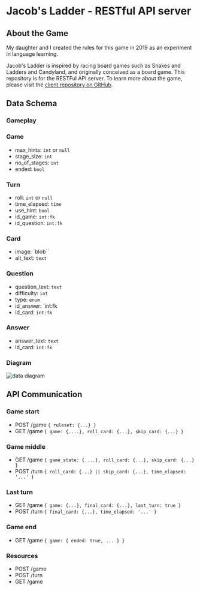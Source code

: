 # Jacob's Ladder - RESTful API server

## About the Game
My daughter and I created the rules for this game in 2019 as an experiment in language learning.

Jacob's Ladder is inspired by racing board games such as Snakes and Ladders and
Candyland, and originally conceived as a board game. This repository is for the
RESTFul API server. To learn more about the game, please visit the 
[client repository on GitHub](https://github.com/mashinke/jacobs-ladder-client).


## Data Schema

### Gameplay

### Game
- max_hints: `int` or `null`
- stage_size: `int`
- no_of_stages: `int`
- ended: `bool`

### Turn
- roll: `int` or `null`
- time_elapsed: `time`
- use_hint: `bool`
- id_game: `int:fk`
- id_question: `int:fk`

### Card
- image: `blob``
- alt_text: `text`

### Question
- question_text: `text`
- difficulty: `int`
- type: `enum`
- id_answer: `int:fk
- id_card: `int:fk`

### Answer
- answer_text: `text`
- id_card: `int:fk`

### Diagram
![data diagram](data-diagram.png)

## API Communication

### Game start
- POST /game `{ ruleset: {...} }`
- GET /game `{ game: {....}, roll_card: {...}, skip_card: {...} }`

### Game middle
- GET /game `{ game_state: {....}, roll_card: {...}, skip_card: {...} }`
- POST /turn `{ roll_card: {...} || skip_card: {...}, time_elapsed: '...' }`

### Last turn
- GET /game `{ game: {...}, final_card: {...}, last_turn: true }`
- POST /turn `{ final_card: {...}, time_elapsed: '...' }`

### Game end
- GET /game `{ game: { ended: true, ... } }`

### Resources
- POST /game
- POST /turn
- GET /game